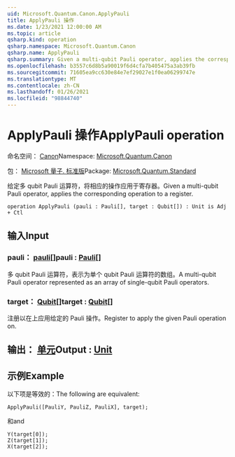 ```yaml
---
uid: Microsoft.Quantum.Canon.ApplyPauli
title: ApplyPauli 操作
ms.date: 1/23/2021 12:00:00 AM
ms.topic: article
qsharp.kind: operation
qsharp.namespace: Microsoft.Quantum.Canon
qsharp.name: ApplyPauli
qsharp.summary: Given a multi-qubit Pauli operator, applies the corresponding operation to a register.
ms.openlocfilehash: b3557c6d8b5a90019f6d4cfa7b405475a3ab39fb
ms.sourcegitcommit: 71605ea9cc630e84e7ef29027e1f0ea06299747e
ms.translationtype: MT
ms.contentlocale: zh-CN
ms.lasthandoff: 01/26/2021
ms.locfileid: "98844740"
---
```

# <a name="applypauli-operation"></a><span data-ttu-id="27ca3-102">ApplyPauli 操作</span><span class="sxs-lookup"><span data-stu-id="27ca3-102">ApplyPauli operation</span></span>

<span data-ttu-id="27ca3-103">命名空间： [Canon](xref:Microsoft.Quantum.Canon)</span><span class="sxs-lookup"><span data-stu-id="27ca3-103">Namespace: [Microsoft.Quantum.Canon](xref:Microsoft.Quantum.Canon)</span></span>

<span data-ttu-id="27ca3-104">包： [Microsoft 量子. 标准版](https://nuget.org/packages/Microsoft.Quantum.Standard)</span><span class="sxs-lookup"><span data-stu-id="27ca3-104">Package: [Microsoft.Quantum.Standard](https://nuget.org/packages/Microsoft.Quantum.Standard)</span></span>


<span data-ttu-id="27ca3-105">给定多 qubit Pauli 运算符，将相应的操作应用于寄存器。</span><span class="sxs-lookup"><span data-stu-id="27ca3-105">Given a multi-qubit Pauli operator, applies the corresponding operation to a register.</span></span>

```qsharp
operation ApplyPauli (pauli : Pauli[], target : Qubit[]) : Unit is Adj + Ctl
```


## <a name="input"></a><span data-ttu-id="27ca3-106">输入</span><span class="sxs-lookup"><span data-stu-id="27ca3-106">Input</span></span>

### <a name="pauli--pauli"></a><span data-ttu-id="27ca3-107">pauli： [pauli](xref:microsoft.quantum.lang-ref.pauli)[]</span><span class="sxs-lookup"><span data-stu-id="27ca3-107">pauli : [Pauli](xref:microsoft.quantum.lang-ref.pauli)[]</span></span>

<span data-ttu-id="27ca3-108">多 qubit Pauli 运算符，表示为单个 qubit Pauli 运算符的数组。</span><span class="sxs-lookup"><span data-stu-id="27ca3-108">A multi-qubit Pauli operator represented as an array of single-qubit Pauli operators.</span></span>


### <a name="target--qubit"></a><span data-ttu-id="27ca3-109">target： [Qubit](xref:microsoft.quantum.lang-ref.qubit)[]</span><span class="sxs-lookup"><span data-stu-id="27ca3-109">target : [Qubit](xref:microsoft.quantum.lang-ref.qubit)[]</span></span>

<span data-ttu-id="27ca3-110">注册以在上应用给定的 Pauli 操作。</span><span class="sxs-lookup"><span data-stu-id="27ca3-110">Register to apply the given Pauli operation on.</span></span>



## <a name="output--unit"></a><span data-ttu-id="27ca3-111">输出： [单元](xref:microsoft.quantum.lang-ref.unit)</span><span class="sxs-lookup"><span data-stu-id="27ca3-111">Output : [Unit](xref:microsoft.quantum.lang-ref.unit)</span></span>



## <a name="example"></a><span data-ttu-id="27ca3-112">示例</span><span class="sxs-lookup"><span data-stu-id="27ca3-112">Example</span></span>

<span data-ttu-id="27ca3-113">以下项是等效的：</span><span class="sxs-lookup"><span data-stu-id="27ca3-113">The following are equivalent:</span></span>

```qsharp
ApplyPauli([PauliY, PauliZ, PauliX], target);
```

<span data-ttu-id="27ca3-114">和</span><span class="sxs-lookup"><span data-stu-id="27ca3-114">and</span></span>

```qsharp
Y(target[0]);
Z(target[1]);
X(target[2]);
```